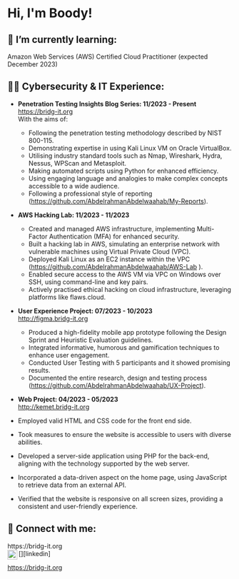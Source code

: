 <h1>Hi, I'm Boody! </h1>
<h2>🌱 I’m currently learning:</h2>
Amazon Web Services (AWS) Certified Cloud Practitioner (expected December 2023)

<h2>👨‍💻 Cybersecurity & IT Experience:</h2>

- <b>Penetration Testing Insights Blog Series: 	11/2023 - Present</b> <br />
  https://bridg-it.org  <br />
  With the aims of: <br />
  - Following the penetration testing methodology described by NIST 800-115. <br/>
  - Demonstrating expertise in using Kali Linux VM on Oracle VirtualBox.<br/>
  - Utilising industry standard tools such as Nmap, Wireshark, Hydra, Nessus, WPScan and Metasploit.<br/>
  - Making automated scripts using Python for enhanced efficiency.<br/>
  - Using engaging language and analogies to make complex concepts accessible to a wide audience.<br/>
  - Following a professional style of reporting (https://github.com/AbdelrahmanAbdelwaahab/My-Reports).

- <b>AWS Hacking Lab:	11/2023 - 11/2023 </b> <br />
  - Created and managed AWS infrastructure, implementing Multi-Factor Authentication (MFA) for enhanced security. <br/>
  - Built a hacking lab in AWS, simulating an enterprise network with vulnerable machines using Virtual Private Cloud (VPC). <br/>
  - Deployed Kali Linux as an EC2 instance within the VPC (https://github.com/AbdelrahmanAbdelwaahab/AWS-Lab ). <br/>
  - Enabled secure access to the AWS VM via VPC on Windows over SSH, using command-line and key pairs. <br/>
  - Actively practised ethical hacking on cloud infrastructure, leveraging platforms like flaws.cloud. <br/>

- <b>User Experience Project: 	07/2023 - 10/2023 </b> <br />
  http://figma.bridg-it.org  <br />
  - Produced a high-fidelity mobile app prototype following the Design Sprint and Heuristic Evaluation guidelines. <br/>
  - Integrated informative, humorous  and gamification techniques to enhance user engagement. <br/>
  - Conducted User Testing with 5 participants and it showed promising results. <br/>
  - Documented the entire research, design and testing process (https://github.com/AbdelrahmanAbdelwaahab/UX-Project). <br/>

 - <b>Web Project: 	04/2023 - 05/2023 </b> <br />
   http://kemet.bridg-it.org  <br />
  - Employed valid HTML and CSS code for the front end side. <br/>
  - Took measures to ensure the website is accessible to users with diverse abilities. <br/>
  - Developed a server-side application using PHP for the back-end, aligning with the technology supported by the web server. <br/>
  - Incorporated a data-driven aspect on the home page, using JavaScript to retrieve data from an external API. <br/>
  - Verified that the website is responsive on all screen sizes, providing a consistent and user-friendly experience. <br/>
  


<h2> 🤳 Connect with me:</h2>
https://bridg-it.org <br />
[<img align="left" alt="JoshMadakor | LinkedIn" width="22px" src="https://cdn.jsdelivr.net/npm/simple-icons@v3/icons/linkedin.svg" />][linkedin]

[linkedin]: https://www.linkedin.com/in/abdelrahman-abdelwahab/ 
https://bridg-it.org

